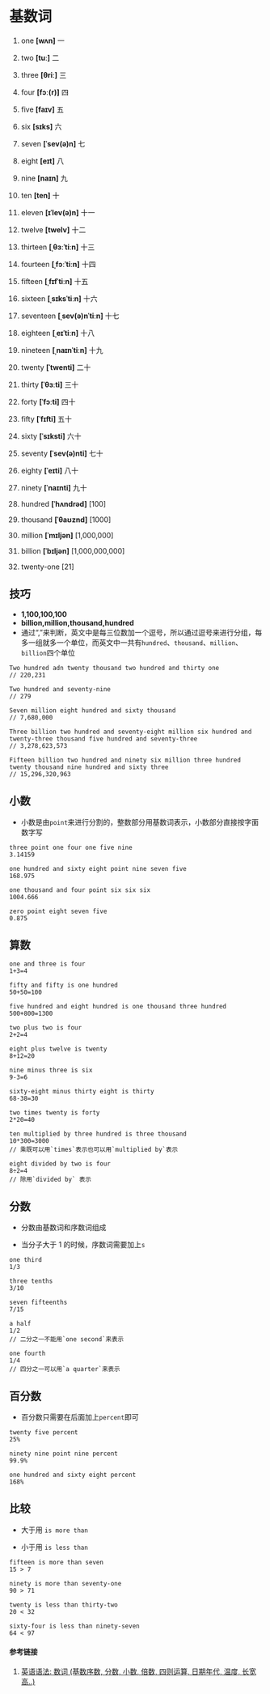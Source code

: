# 基数词

1. one **[wʌn]** 一

2. two **[tuː]** 二

3. three **[θriː]** 三

4. four **[fɔː(r)]** 四

5. five **[faɪv]** 五

6. six **[sɪks]** 六

7. seven **[ˈsev(ə)n]** 七

8. eight **[eɪt]** 八

9. nine **[naɪn]** 九

10. ten **[ten]** 十

11. eleven **[ɪˈlev(ə)n]** 十一

12. twelve **[twelv]** 十二

13. thirteen **[ˌθɜːˈtiːn]** 十三

14. fourteen **[ˌfɔːˈtiːn]** 十四

15. fifteen **[ˌfɪfˈtiːn]** 十五

16. sixteen **[ˌsɪksˈtiːn]** 十六

17. seventeen **[ˌsev(ə)nˈtiːn]** 十七

18. eighteen **[ˌeɪˈtiːn]** 十八

19. nineteen **[ˌnaɪnˈtiːn]** 十九

20. twenty **[ˈtwenti]** 二十

21. thirty **[ˈθɜːti]** 三十

22. forty **[ˈfɔːti]** 四十

23. fifty **[ˈfɪfti]** 五十

24. sixty **[ˈsɪksti]** 六十

25. seventy **[ˈsev(ə)nti]** 七十

26. eighty **[ˈeɪti]** 八十

27. ninety **[ˈnaɪnti]** 九十

28. hundred **[ˈhʌndrəd]** [100]

29. thousand **[ˈθaʊznd]** [1000]

30. million **[ˈmɪljən]** [1,000,000]

31. billion **[ˈbɪljən]** [1,000,000,000]

32. twenty-one [21]

## 技巧

- **1,100,100,100**
- **billion,million,thousand,hundred**
- 通过“,”来判断，英文中是每三位数加一个逗号，所以通过逗号来进行分组，每多一组就多一个单位，而英文中一共有`hundred`、`thousand`、`million`、`billion`四个单位

```
Two hundred adn twenty thousand two hundred and thirty one
// 220,231

Two hundred and seventy-nine
// 279

Seven million eight hundred and sixty thousand
// 7,680,000

Three billion two hundred and seventy-eight million six hundred and twenty-three thousand five hundred and seventy-three
// 3,278,623,573

Fifteen billion two hundred and ninety six million three hundred twenty thousand nine hundred and sixty three
// 15,296,320,963
```

## 小数

- 小数是由`point`来进行分割的，整数部分用基数词表示，小数部分直接按字面数字写

```
three point one four one five nine
3.14159

one hundred and sixty eight point nine seven five
168.975

one thousand and four point six six six
1004.666

zero point eight seven five
0.875
```

## 算数

```
one and three is four
1+3=4

fifty and fifty is one hundred
50+50=100

five hundred and eight hundred is one thousand three hundred
500+800=1300
```

```
two plus two is four
2+2=4

eight plus twelve is twenty
8+12=20

nine minus three is six
9-3=6

sixty-eight minus thirty eight is thirty
68-38=30

two times twenty is forty
2*20=40

ten multiplied by three hundred is three thousand
10*300=3000
// 乘既可以用`times`表示也可以用`multiplied by`表示

eight divided by two is four
8÷2=4
// 除用`divided by` 表示
```

## 分数

- 分数由基数词和序数词组成

- 当分子大于 1 的时候，序数词需要加上`s`

```
one third
1/3

three tenths
3/10

seven fifteenths
7/15

a half
1/2
// 二分之一不能用`one second`来表示

one fourth
1/4
// 四分之一可以用`a quarter`来表示
```

## 百分数

- 百分数只需要在后面加上`percent`即可

```
twenty five percent
25%

ninety nine point nine percent
99.9%

one hundred and sixty eight percent
168%
```

## 比较

- 大于用 `is more than`

- 小于用 `is less than`

```
fifteen is more than seven
15 > 7

ninety is more than seventy-one
90 > 71

twenty is less than thirty-two
20 < 32

sixty-four is less than ninety-seven
64 < 97
```

#### 参考链接

1. [英语语法: 数词 (基数序数, 分数, 小数, 倍数, 四则运算, 日期年代, 温度, 长宽高..)](https://www.bilibili.comhttp://120.25.124.101:9111/EVideo/BV1bU4y1w7dD?spm_id_from=333.999.0.0&vd_source=42ac8d16f0df491c6ce0afc21c1143e1)
